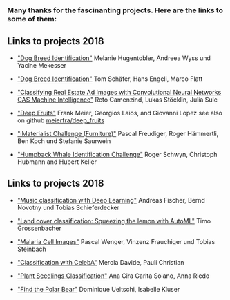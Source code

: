 
### Many thanks for the fascinanting projects. Here are the links to some of them:

## Links to projects 2018

* ["Dog Breed Identification"](https://drive.google.com/file/d/1fogRymiuGJL8c-mXs4mwEg1DHD_Tkei0/view?usp=sharing) Melanie Hugentobler, Andreea Wyss und Yacine Mekesser

* ["Dog Breed Identification"](posters/Poster_Dog_Breed_Identification.pptx/pdf) Tom Schäfer, Hans Engeli, Marco Flatt

* ["Classifying Real Estate Ad Images with Convolutional Neural Networks CAS Machine Intelligence"](posters/Poster_E06.pdf) Reto Camenzind, Lukas Stöcklin, Julia Sulc

* ["Deep Fruits"](posters/Praesentation_Deep_Fruits.pdf) Frank Meier, Georgios Laios, and Giovanni Lopez see also on github [meierfra/deep_fruits](https://github.com/meierfra/deep_fruits)

* ["iMaterialist Challenge (Furniture)"](https://drive.google.com/open?id=1g1R1vXwk-yM50xzqSbWyxiZj42L06sNq) Pascal Freudiger, Roger Hämmertli, Ben Koch und Stefanie Saurwein

* ["Humpback Whale Identification Challenge"](posters/Whale.pdf) Roger Schwyn, Christoph Hubmann and Hubert Keller

 ## Links to projects 2018
 
* ["Music classification with Deep Learning"](posters/ClassicalPianoMidiPage-2019.pdf) Andreas Fischer, Bernd Novotny und Tobias Schieferdecker

* ["Land cover classification: Squeezing the lemon with AutoML"](posters/dl_poster.pdf) Timo Grossenbacher

* ["Malaria Cell Images"](posters/malaria_poster.pdf) Pascal Wenger, Vinzenz Frauchiger und Tobias Steinbach

* ["Classification with CelebA"](posters/Plakat_DL.pdf) Merola Davide, Pauli Christian

* ["Plant Seedlings Classification"](posters/Plakat_Seedlings.pdf) Ana Cira Garita Solano, Anna Riedo

* ["Find the Polar Bear"](posters/Poster_V5.pdf) Dominique Ueltschi, Isabelle Kluser
